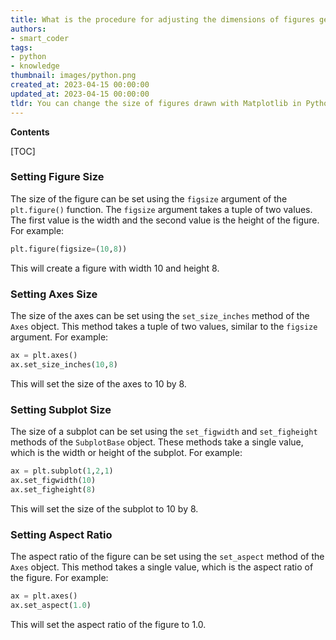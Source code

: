 ```yaml
---
title: What is the procedure for adjusting the dimensions of figures generated with matplotlib?
authors:
- smart_coder
tags:
- python
- knowledge
thumbnail: images/python.png
created_at: 2023-04-15 00:00:00
updated_at: 2023-04-15 00:00:00
tldr: You can change the size of figures drawn with Matplotlib in Python by setting the figure size using the figsize parameter.
---
```


**Contents**

[TOC]

### Setting Figure Size

The size of the figure can be set using the `figsize` argument of the `plt.figure()` function. The `figsize` argument takes a tuple of two values. The first value is the width and the second value is the height of the figure. For example:

```python
plt.figure(figsize=(10,8))
```

This will create a figure with width 10 and height 8.

### Setting Axes Size

The size of the axes can be set using the `set_size_inches` method of the `Axes` object. This method takes a tuple of two values, similar to the `figsize` argument. For example:

```python
ax = plt.axes()
ax.set_size_inches(10,8)
```

This will set the size of the axes to 10 by 8.

### Setting Subplot Size

The size of a subplot can be set using the `set_figwidth` and `set_figheight` methods of the `SubplotBase` object. These methods take a single value, which is the width or height of the subplot. For example:

```python
ax = plt.subplot(1,2,1)
ax.set_figwidth(10)
ax.set_figheight(8)
```

This will set the size of the subplot to 10 by 8.

### Setting Aspect Ratio

The aspect ratio of the figure can be set using the `set_aspect` method of the `Axes` object. This method takes a single value, which is the aspect ratio of the figure. For example:

```python
ax = plt.axes()
ax.set_aspect(1.0)
```

This will set the aspect ratio of the figure to 1.0.
